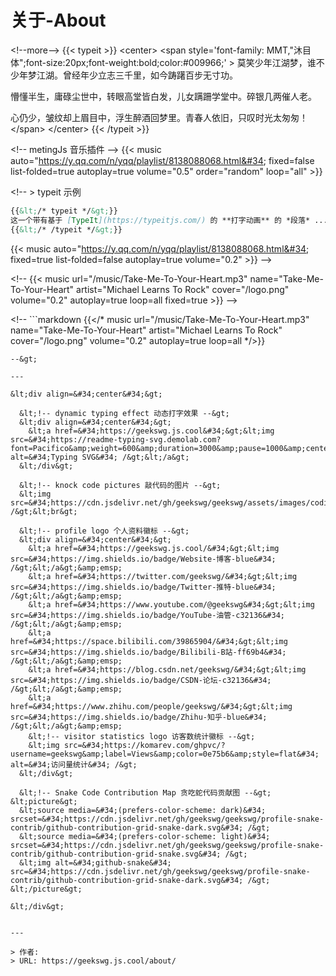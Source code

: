 # 关于-About


&lt;!--more--&gt;
{{&lt; typeit &gt;}}
&lt;center&gt;
&lt;span  style=&#39;font-family: MMT,&#34;沐目体&#34;;font-size:20px;font-weight:bold;color:#009966;&#39; &gt;
莫笑少年江湖梦，谁不少年梦江湖。曾经年少立志三千里，如今踌躇百步无寸功。

懵懂半生，庸碌尘世中，转眼高堂皆白发，儿女蹒跚学堂中。碎银几两催人老。

心仍少，皱纹却上眉目中，浮生醉酒回梦里。青春人依旧，只叹时光太匆匆！
&lt;/span&gt;
&lt;/center&gt;
{{&lt; /typeit &gt;}}


&lt;!-- metingJs 音乐插件 --&gt;
{{&lt; music auto=&#34;https://y.qq.com/n/yqq/playlist/8138088068.html&#34; fixed=false list-folded=true autoplay=true volume=&#34;0.5&#34; order=&#34;random&#34; loop=&#34;all&#34;  &gt;}}

&lt;!-- 
&gt; typeit 示例

```markdown
{{&lt;/* typeit */&gt;}}
这一个带有基于 [TypeIt](https://typeitjs.com/) 的 **打字动画** 的 *段落* ...
{{&lt;/* /typeit */&gt;}}
```

{{&lt; music auto=&#34;https://y.qq.com/n/yqq/playlist/8138088068.html&#34; fixed=true list-folded=false autoplay=true volume=&#34;0.2&#34; &gt;}} --&gt;

&lt;!-- {{&lt; music url=&#34;/music/Take-Me-To-Your-Heart.mp3&#34;  name=&#34;Take-Me-To-Your-Heart&#34; artist=&#34;Michael Learns To Rock&#34; cover=&#34;/logo.png&#34; volume=&#34;0.2&#34; autoplay=true loop=all fixed=true &gt;}} --&gt;

&lt;!-- ```markdown
{{&lt;/* music url=&#34;/music/Take-Me-To-Your-Heart.mp3&#34;  name=&#34;Take-Me-To-Your-Heart&#34; artist=&#34;Michael Learns To Rock&#34; cover=&#34;/logo.png&#34; volume=&#34;0.2&#34; autoplay=true loop=all */&gt;}}
``` 
--&gt;

---

&lt;div align=&#34;center&#34;&gt;
  
  &lt;!-- dynamic typing effect 动态打字效果 --&gt;
  &lt;div align=&#34;center&#34;&gt;
    &lt;a href=&#34;https://geekswg.js.cool&#34;&gt;&lt;img src=&#34;https://readme-typing-svg.demolab.com?font=Pacifico&amp;weight=600&amp;duration=3000&amp;pause=1000&amp;center=true&amp;vCenter=true&amp;width=435&amp;lines=Hello&#43;World;Talk&#43;is&#43;Cheap%2C&#43;Show&#43;Me&#43;the&#43;Code&#34; alt=&#34;Typing SVG&#34; /&gt;&lt;/a&gt;
  &lt;/div&gt;

  &lt;!-- knock code pictures 敲代码的图片 --&gt;
  &lt;img src=&#34;https://cdn.jsdelivr.net/gh/geekswg/geekswg/assets/images/coding.gif&#34; /&gt;&lt;br&gt;

  &lt;!-- profile logo 个人资料徽标 --&gt;
  &lt;div align=&#34;center&#34;&gt;
    &lt;a href=&#34;https://geekswg.js.cool/&#34;&gt;&lt;img src=&#34;https://img.shields.io/badge/Website-博客-blue&#34; /&gt;&lt;/a&gt;&amp;emsp;
    &lt;a href=&#34;https://twitter.com/geekswg/&#34;&gt;&lt;img src=&#34;https://img.shields.io/badge/Twitter-推特-blue&#34; /&gt;&lt;/a&gt;&amp;emsp;
    &lt;a href=&#34;https://www.youtube.com/@geekswg&#34;&gt;&lt;img src=&#34;https://img.shields.io/badge/YouTube-油管-c32136&#34; /&gt;&lt;/a&gt;&amp;emsp;
    &lt;a href=&#34;https://space.bilibili.com/39865904/&#34;&gt;&lt;img src=&#34;https://img.shields.io/badge/Bilibili-B站-ff69b4&#34; /&gt;&lt;/a&gt;&amp;emsp;
    &lt;a href=&#34;https://blog.csdn.net/geekswg/&#34;&gt;&lt;img src=&#34;https://img.shields.io/badge/CSDN-论坛-c32136&#34; /&gt;&lt;/a&gt;&amp;emsp;
    &lt;a href=&#34;https://www.zhihu.com/people/geekswg/&#34;&gt;&lt;img src=&#34;https://img.shields.io/badge/Zhihu-知乎-blue&#34; /&gt;&lt;/a&gt;&amp;emsp;
    &lt;!-- visitor statistics logo 访客数统计徽标 --&gt;
    &lt;img src=&#34;https://komarev.com/ghpvc/?username=geekswg&amp;label=Views&amp;color=0e75b6&amp;style=flat&#34; alt=&#34;访问量统计&#34; /&gt;
  &lt;/div&gt;

  &lt;!-- Snake Code Contribution Map 贪吃蛇代码贡献图 --&gt;
&lt;picture&gt;
  &lt;source media=&#34;(prefers-color-scheme: dark)&#34; srcset=&#34;https://cdn.jsdelivr.net/gh/geekswg/geekswg/profile-snake-contrib/github-contribution-grid-snake-dark.svg&#34; /&gt;
  &lt;source media=&#34;(prefers-color-scheme: light)&#34; srcset=&#34;https://cdn.jsdelivr.net/gh/geekswg/geekswg/profile-snake-contrib/github-contribution-grid-snake.svg&#34; /&gt;
  &lt;img alt=&#34;github-snake&#34; src=&#34;https://cdn.jsdelivr.net/gh/geekswg/geekswg/profile-snake-contrib/github-contribution-grid-snake-dark.svg&#34; /&gt;
&lt;/picture&gt;

&lt;/div&gt;


---

> 作者:   
> URL: https://geekswg.js.cool/about/  

